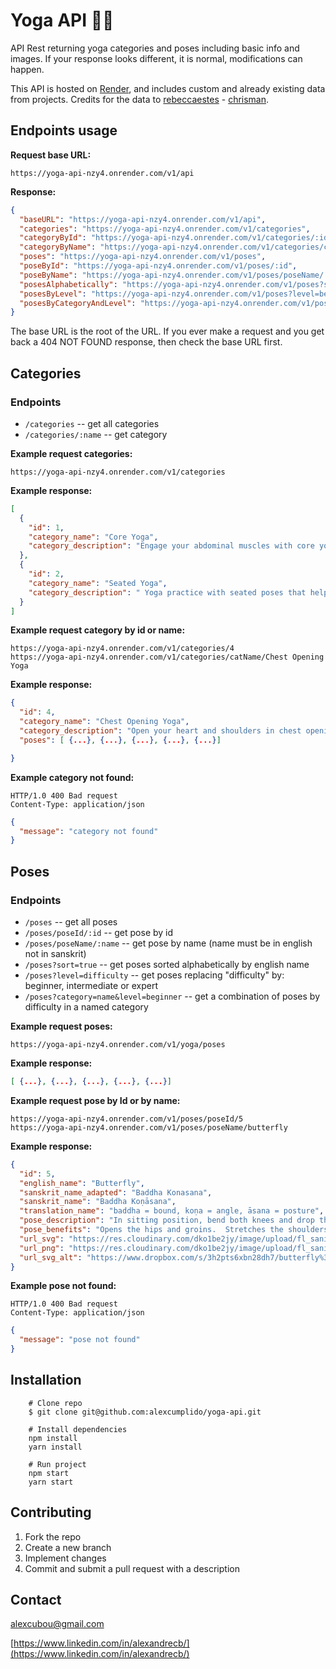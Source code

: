 # Yoga API 🧘‍♀️

API Rest returning yoga categories and poses including basic info and images. If your response looks different, it is normal, modifications can happen.

This API is hosted on [Render](https://render.com/), and includes custom and already existing data from projects. Credits for the data to [rebeccaestes](https://github.com/rebeccaestes/yoga_api) - [chrisman](https://github.com/Stuwert/yoga-builder).

## Endpoints usage

**Request base URL:**

```
https://yoga-api-nzy4.onrender.com/v1/api
```

**Response:**

```json
{
  "baseURL": "https://yoga-api-nzy4.onrender.com/v1/api",
  "categories": "https://yoga-api-nzy4.onrender.com/v1/categories",
  "categoryById": "https://yoga-api-nzy4.onrender.com/v1/categories/:id",
  "categoryByName": "https://yoga-api-nzy4.onrender.com/v1/categories/catName/:name",
  "poses": "https://yoga-api-nzy4.onrender.com/v1/poses",
  "poseById": "https://yoga-api-nzy4.onrender.com/v1/poses/:id",
  "poseByName": "https://yoga-api-nzy4.onrender.com/v1/poses/poseName/:name",
  "posesAlphabetically": "https://yoga-api-nzy4.onrender.com/v1/poses?sort=true",
  "posesByLevel": "https://yoga-api-nzy4.onrender.com/v1/poses?level=beginner",
  "posesByCategoryAndLevel": "https://yoga-api-nzy4.onrender.com/v1/poses?category=name&level=difficulty"
}
```

The base URL is the root of the URL. If you ever make a request and you get back a 404 NOT FOUND response, then check the base URL first.

## Categories

### **Endpoints**

- `/categories` -- get all categories
- `/categories/:name` -- get category

**Example request categories:**

```
https://yoga-api-nzy4.onrender.com/v1/categories
```

**Example response:**

```json
[
  {
    "id": 1,
    "category_name": "Core Yoga",
    "category_description": "Engage your abdominal muscles with core yoga poses that build a strong and stable center like Boat Pose, Dolphin Pose and Side Plank Pose."
  },
  {
    "id": 2,
    "category_name": "Seated Yoga",
    "category_description": " Yoga practice with seated poses that help you find better alignment, increase your flexibility, and relieve lower back pain and discomfort. Tone the belly, massage your internal organs, and relieve lower back pain in these seated yoga poses. "
  }
]
```

**Example request category by id or name:**

```
https://yoga-api-nzy4.onrender.com/v1/categories/4
https://yoga-api-nzy4.onrender.com/v1/categories/catName/Chest Opening Yoga
```

**Example response:**

```json
{
  "id": 4,
  "category_name": "Chest Opening Yoga",
  "category_description": "Open your heart and shoulders in chest opening yoga poses like Camel Pose, Fish Pose and Wild Thing.",
  "poses": [ {...}, {...}, {...}, {...}, {...}]

}
```

**Example category not found:**

```
HTTP/1.0 400 Bad request
Content-Type: application/json
```

```json
{
  "message": "category not found"
}
```

## Poses

### **Endpoints**

- `/poses` -- get all poses
- `/poses/poseId/:id` -- get pose by id
- `/poses/poseName/:name` -- get pose by name (name must be in english not in sanskrit)
- `/poses?sort=true` -- get poses sorted alphabetically by english name
- `/poses?level=difficulty` -- get poses replacing "difficulty" by: beginner, intermediate or expert
- `/poses?category=name&level=beginner` -- get a combination of poses by difficulty in a named category

**Example request poses:**

```
https://yoga-api-nzy4.onrender.com/v1/yoga/poses
```

**Example response:**

```json
[ {...}, {...}, {...}, {...}, {...}]
```

**Example request pose by Id or by name:**

```
https://yoga-api-nzy4.onrender.com/v1/poses/poseId/5
https://yoga-api-nzy4.onrender.com/v1/poses/poseName/butterfly
```

**Example response:**

```json
{
  "id": 5,
  "english_name": "Butterfly",
  "sanskrit_name_adapted": "Baddha Konasana",
  "sanskrit_name": "Baddha Koṇāsana",
  "translation_name": "baddha = bound, koṇa = angle, āsana = posture",
  "pose_description": "In sitting position, bend both knees and drop the knees to each side, opening the hips.  Bring the soles of the feet together and bring the heels as close to the groin as possible, keeping the knees close to the ground.  The hands may reach down and grasp and maneuver the feet so that the soles are facing upwards and the heels and little toes are connected.  The shoulders should be pulled back and no rounding of the spine.",
  "pose_benefits": "Opens the hips and groins.  Stretches the shoulders, rib cage and back.  Stimulates the abdominal organs, lungs and heart.",
  "url_svg": "https://res.cloudinary.com/dko1be2jy/image/upload/fl_sanitize/v1676483074/yoga-api/5_i64gif.svg",
  "url_png": "https://res.cloudinary.com/dko1be2jy/image/upload/fl_sanitize/v1676483074/yoga-api/5_i64gif.png",
  "url_svg_alt": "https://www.dropbox.com/s/3h2pts6xbn28dh7/butterfly%3F.svg?raw=1"
}
```

**Example pose not found:**

```
HTTP/1.0 400 Bad request
Content-Type: application/json
```

```json
{
  "message": "pose not found"
}
```

## Installation

```shell
    # Clone repo
    $ git clone git@github.com:alexcumplido/yoga-api.git
```

```shell
    # Install dependencies
    npm install
    yarn install
```

```shell
    # Run project
    npm start
    yarn start
```

## Contributing

1. Fork the repo
2. Create a new branch
3. Implement changes
4. Commit and submit a pull request with a description

## Contact

alexcubou@gmail.com

[https://www.linkedin.com/in/alexandrecb/](https://www.linkedin.com/in/alexandrecb/)
